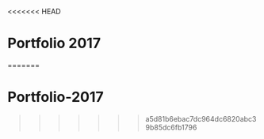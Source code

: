 <<<<<<< HEAD

# Portfolio 2017
=======
# Portfolio-2017
>>>>>>> a5d81b6ebac7dc964dc6820abc39b85dc6fb1796
